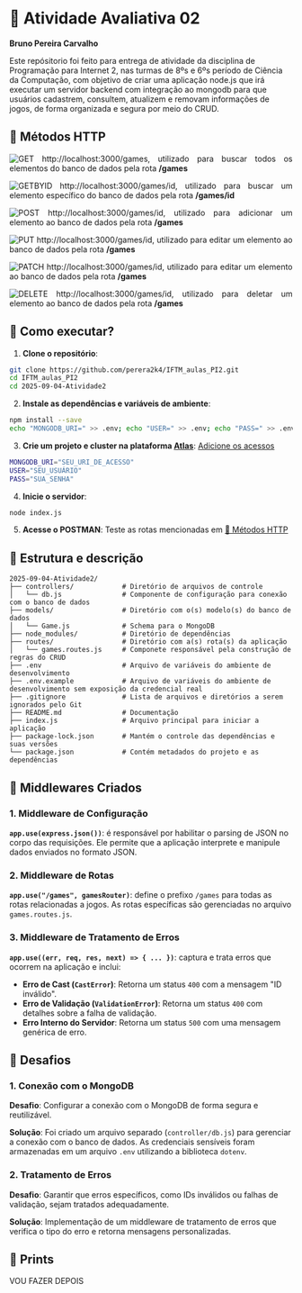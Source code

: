 # 📝 Atividade Avaliativa 02

**Bruno Pereira Carvalho**

Este repósitorio foi feito para entrega de atividade da disciplina de Programação para Internet 2, nas turmas de 8ºs e 6ºs período de Ciência da Computação, com objetivo de criar uma aplicação node.js que irá executar um servidor backend com integração ao mongodb para que usuários cadastrem, consultem, atualizem e removam informações de jogos, de forma organizada e segura por meio do CRUD.

## 🔗 Métodos HTTP

<div align="justify">
    
![GET](https://img.shields.io/badge/GET-69D695) http://localhost:3000/games, utilizado para buscar todos os elementos do banco de dados pela rota <strong>/games</strong>

![GETBYID](https://img.shields.io/badge/GET-69D695) http://localhost:3000/games/id, utilizado para buscar um elemento específico do banco de dados pela rota <strong>/games/id</strong>

![POST](https://img.shields.io/badge/POST-D3BE6F) http://localhost:3000/games/id, utilizado para adicionar um elemento ao banco de dados pela rota <strong>/games</strong>

![PUT](https://img.shields.io/badge/PUT-71A9ED) http://localhost:3000/games/id, utilizado para editar um elemento ao banco de dados pela rota <strong>/games</strong>

![PATCH](https://img.shields.io/badge/PATCH-BBA3DB) http://localhost:3000/games/id, utilizado para editar um elemento ao banco de dados pela rota <strong>/games</strong>

![DELETE](https://img.shields.io/badge/DELETE-D7887E) http://localhost:3000/games/id, utilizado para deletar um elemento ao banco de dados pela rota <strong>/games</strong>

</div>

## 🤔 Como executar?

1. **Clone o repositório**:

```bash
git clone https://github.com/perera2k4/IFTM_aulas_PI2.git
cd IFTM_aulas_PI2
cd 2025-09-04-Atividade2
```

2. **Instale as dependências e variáveis de ambiente**:

```bash
npm install --save
echo "MONGODB_URI=" >> .env; echo "USER=" >> .env; echo "PASS=" >> .env
```

3. **Crie um projeto e cluster na plataforma [Atlas](https://cloud.mongodb.com/)**: <u>Adicione os acessos</u>

```bash
MONGODB_URI="SEU_URI_DE_ACESSO"
USER="SEU_USUÁRIO"
PASS="SUA_SENHA"
```

4. **Inicie o servidor**:

```bash
node index.js
```

5. **Acesse o POSTMAN**:
   Teste as rotas mencionadas em <u>🔗 Métodos HTTP</u>

## 💾 Estrutura e descrição

```
2025-09-04-Atividade2/
├── controllers/            # Diretório de arquivos de controle
│   └── db.js               # Componente de configuração para conexão com o banco de dados
├── models/                 # Diretório com o(s) modelo(s) do banco de dados
│   └── Game.js             # Schema para o MongoDB
├── node_modules/           # Diretório de dependências
├── routes/                 # Diretório com a(s) rota(s) da aplicação
│   └── games.routes.js     # Componete responsável pela construção de regras do CRUD
├── .env                    # Arquivo de variáveis do ambiente de desenvolvimento
├── .env.example            # Arquivo de variáveis do ambiente de desenvolvimento sem exposição da credencial real
├── .gitignore              # Lista de arquivos e diretórios a serem ignorados pelo Git
├── README.md               # Documentação
├── index.js                # Arquivo principal para iniciar a aplicação
├── package-lock.json       # Mantém o controle das dependências e suas versões
└── package.json            # Contém metadados do projeto e as dependências
```

## 🤖 Middlewares Criados

### 1. **Middleware de Configuração**
**`app.use(express.json())`**: é responsável por habilitar o parsing de JSON no corpo das requisições. Ele permite que a aplicação interprete e manipule dados enviados no formato JSON.

### 2. **Middleware de Rotas**
**`app.use("/games", gamesRouter)`**: define o prefixo `/games` para todas as rotas relacionadas a jogos. As rotas específicas são gerenciadas no arquivo `games.routes.js`.

### 3. **Middleware de Tratamento de Erros**
**`app.use((err, req, res, next) => { ... })`**: captura e trata erros que ocorrem na aplicação e inclui:
  - **Erro de Cast (`CastError`)**: Retorna um status `400` com a mensagem "ID inválido".
  - **Erro de Validação (`ValidationError`)**: Retorna um status `400` com detalhes sobre a falha de validação.
  - **Erro Interno do Servidor**: Retorna um status `500` com uma mensagem genérica de erro.

## 🚫 Desafios

### 1. **Conexão com o MongoDB**
**Desafio**: Configurar a conexão com o MongoDB de forma segura e reutilizável.

**Solução**: Foi criado um arquivo separado (`controller/db.js`) para gerenciar a conexão com o banco de dados. As credenciais sensíveis foram armazenadas em um arquivo `.env` utilizando a biblioteca `dotenv`.

### 2. **Tratamento de Erros**
**Desafio**: Garantir que erros específicos, como IDs inválidos ou falhas de validação, sejam tratados adequadamente.

**Solução**: Implementação de um middleware de tratamento de erros que verifica o tipo do erro e retorna mensagens personalizadas.

## 📸 Prints

VOU FAZER DEPOIS